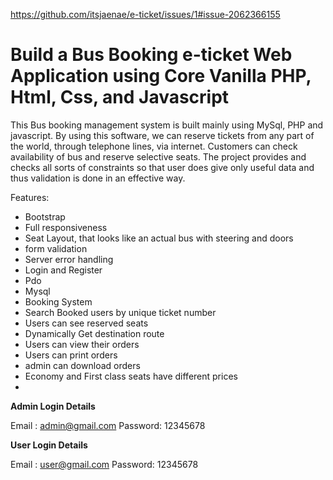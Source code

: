https://github.com/itsjaenae/e-ticket/issues/1#issue-2062366155

# Build a Bus Booking e-ticket Web Application using Core Vanilla PHP, Html, Css, and Javascript 


This Bus booking management system  is built mainly using MySql, PHP and javascript. By using this software, we can reserve tickets from any part of the world, through telephone lines, via internet. Customers can check availability of bus and reserve selective seats. The project provides and checks all sorts of constraints so that user does give only useful data and thus validation is done in an effective way.


Features:

- Bootstrap
- Full responsiveness
- Seat Layout, that looks like an actual bus with steering and doors
- form validation
- Server error handling 
- Login and Register
- Pdo
- Mysql
- Booking System
- Search Booked users by unique ticket number
- Users can see reserved seats
- Dynamically Get  destination route 
- Users can view their orders
- Users can print orders
- admin can download orders
- Economy and First class seats have different prices
- 


**Admin Login Details**

Email   : admin@gmail.com
Password: 12345678

**User Login Details**

Email   : user@gmail.com
Password: 12345678


